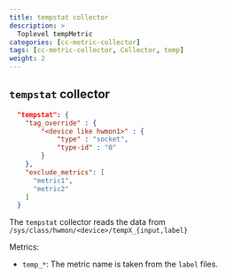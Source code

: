 ```yaml
---
title: tempstat collector
description: >
  Toplevel tempMetric
categories: [cc-metric-collector]
tags: [cc-metric-collector, Collector, temp]
weight: 2
---
```



## `tempstat` collector

```json
  "tempstat": {
    "tag_override" : {
        "<device like hwmon1>" : {
            "type" : "socket",
            "type-id" : "0"
        }
    },
    "exclude_metrics": [
      "metric1",
      "metric2"
    ]
  }
```

The `tempstat` collector reads the data from `/sys/class/hwmon/<device>/tempX_{input,label}`

Metrics:
* `temp_*`: The metric name is taken from the `label` files.
